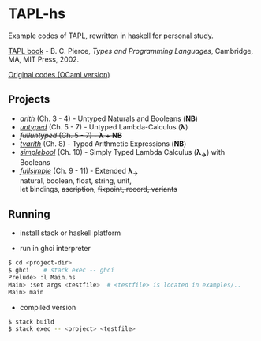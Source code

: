 # TAPL-hs
Example codes of TAPL, rewritten in haskell for personal study.

[TAPL book](http://www.cis.upenn.edu/~bcpierce/tapl/main.html) \- B. C. Pierce, *Types and Programming Languages*, Cambridge, MA, MIT Press, 2002. 

[Original codes (OCaml version)](http://www.cis.upenn.edu/~bcpierce/tapl/checkers/)


## Projects

* *[arith](arith)* (Ch. 3 - 4) - Untyped Naturals and Booleans (**NB**)  
* *[untyped](untyped)* (Ch. 5 - 7) - Untyped Lambda-Calculus (**λ**)   
* ~~*fulluntyped* (Ch. 5 - 7) - **λ** + **NB**~~  
* *[tyarith](tyarith)* (Ch. 8) - Typed Arithmetic Expressions (**NB**)   
* *[simplebool](simplebool)* (Ch. 10) - Simply Typed Lambda Calculus (**λ<sub>→</sub>**) with Booleans     
* *[fullsimple](fullsimple)* (Ch. 9 - 11) - Extended **λ<sub>→</sub>**   
natural, boolean, float, string, unit,   
let bindings, ~~ascription~~, ~~fixpoint, record, variants~~



## Running 
* install stack or haskell platform 


* run in ghci interpreter
```bash
$ cd <project-dir>
$ ghci    # stack exec -- ghci 
Prelude> :l Main.hs
Main> :set args <testfile>  # <testfile> is located in examples/..
Main> main 
```

* compiled version
```bash
$ stack build 
$ stack exec -- <project> <testfile>
```
